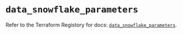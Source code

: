 # `data_snowflake_parameters`

Refer to the Terraform Registory for docs: [`data_snowflake_parameters`](https://www.terraform.io/docs/providers/snowflake/d/parameters).
